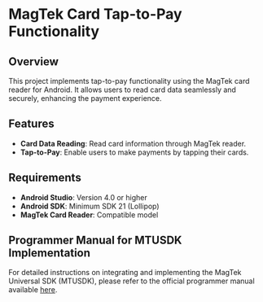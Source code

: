 # MagTek Card Tap-to-Pay Functionality

## Overview

This project implements tap-to-pay functionality using the MagTek card reader for Android. It allows users to read card data seamlessly and securely, enhancing the payment experience.

## Features

- **Card Data Reading**: Read card information through MagTek reader.
- **Tap-to-Pay**: Enable users to make payments by tapping their cards.

## Requirements

- **Android Studio**: Version 4.0 or higher
- **Android SDK**: Minimum SDK 21 (Lollipop)
- **MagTek Card Reader**: Compatible model

## Programmer Manual for MTUSDK Implementation

For detailed instructions on integrating and implementing the MagTek Universal SDK (MTUSDK), please refer to the official programmer manual available [here](https://www.magtek.com/content/documentationfiles/d998200387.pdf).

